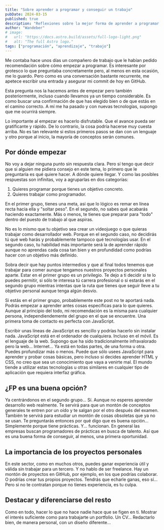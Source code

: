 ```yaml
---
title: "Sobre aprender a programar y conseguir un trabajo"
pubDate: 2024-03-15
published: true
description: "Reflexiones sobre la mejor forma de aprender a programar y conseguir un primer trabajo."
author: "Wandeber"
# image:
#   url: "https://docs.astro.build/assets/full-logo-light.png"
#   alt: "The full Astro logo."
tags: ["programación", "aprendizaje", "trabajo"]
---
```


Me contaba hace unos días un compañero de trabajo que le habían pedido recomendación sobre cómo
empezar a programar. Es interesante por grotesco lo que preguntaba concretamente pero, al menos en esta ocasión, me lo guardo. Pero como es una conversación bastante recurrente, me apetece escribir una entrada y asegurar mi commit de hoy en GitHub.

Esta pregunta nos la hacemos antes de empezar pero también posteriormente, incluso cuando llevamos ya un tiempo considerable. Es como buscar una confirmación de que has elegido bien o de que estás en el camino correcto. A mí me ha pasado y con nuevas tecnologías, supongo que me ocurrirá siempre.

Lo importante al empezar es hacerlo disfrutable. Que el avance pueda ser gratificante y rápido. De lo contrario, la cosa podría hacerse muy cuesta arriba. No es tan relevante si estos primeros pasos se dan con un lenguaje y otro porque al inicio, la mayoría de conceptos serán comunes.

## Por dónde empezar

No voy a dejar ninguna punto sin respuesta clara. Pero sí tengo que decir que si alguien me pidiera consejo en este tema, lo primero que le preguntaría es qué quiere hacer. A dónde quiere llegar. Y como las posibles respuestas son infinitas, voy a agruparlas en dos categorías:

1. Quieres programar porque tienes un objetivo concreto.
2. Quieres trabajar como programador.

En el primer grupo, tienes una meta, así que lo lógico es remar en línea recta hacia ella y "soltar peso". En el segundo, no sabes qué acabarás haciendo exactamente. Más o menos, te tienes que preparar para "todo" dentro del puesto de trabajo al que aspiras.

No es lo mismo que tu objetivo sea crear un videojuego o que quieras trabajar como desarrollador web. Porque en el segundo caso, no decidirás tú qué web harás y probablemente tampoco qué tecnologías usar. En el segundo caso, tu habilidad más importante será la de aprender rápido aunque no aprendas cada cosa tan bien y en profundidad como podrías hacer con un objetivo más definido.

Sobra decir que hay puntos intermedios y que al final todos tenemos que trabajar para comer aunque tengamos nuestros proyectos personales aparte. Estar en el primer grupo es un privilegio. Te dejo a ti decidir si te lo puedes permitir, si sólo te interesa tú carrera profesional o si estarás en el segundo grupo mientras intentas que la ruta que tienes que seguir lleve a tu objetivo personal aunque tenga algún desvío.

Si estás en el primer grupo, probablemente este post no te aportará nada. Podrás empezar a aprender antes cosas específicas para lo que quieres. Aunque al principio del todo, mi recomendación es la misma para cualquier persona, independiendemente del grupo en el que se encuentre. Una primera toma de contacto es perfecta con JavaScript.

Escribir unas líneas de JavaScript es sencillo y podrías hacerlo sin instalar nada. JavaScript está en el ordenador de cualquiera. Incluso en el móvil. Es el lenguaje de la web. Supongo que ha sido tradicionalmente infravalorado pero la web... Internet... Ya está en todas partes, de una forma u otra. Puedes profundizar más o menos. Puede que sólo usees JavaScript para aprender y probar cosas básicas, pero incluso si decides aprender HTML y CSS, no creo que sea un conocimiento que vaya a venirte mal. El mundo tiende a utilizar estas tecnologías u otras similares en cualquier tipo de aplicación que requiera interfaz gráfica.

## ¿FP es una buena opción?

Ya centrándonos en el segundo grupo... Sí. Aunque no esperes aprender desarrollo web realmente. Te servirá para que un montón de conceptos generales te entren por un oído y te salgan por el otro después del examen. También te servirá para estudiar un montón de cosas obsoletas que ya no se usan. Te preguntarás entonces por qué digo que es buena opción... Simplemente porque tiene prácticas. Y... funcionan. En general las empresas buscan programadores de prácticas en busca de talento. Así que es una buena forma de conseguir, al menos, una primera oportunidad.

## La importancia de los proyectos personales

En este sector, como en muchos otros, puedes ganar experiencia útil y válida sin trabajar para un tercero. Y no hablo de ser freelance. Hay un montón de proyectos en GitHub, por ejemplo, en los que podrías colaborar. O podrías crear tus propios proyectos. Tendrás que echarle ganas, eso sí... Pero si no te contratan porque no tienes experiencia, es tu culpa.

## Destacar y diferenciarse del resto

Como en todo, hacer lo que no hace nadie hace que se figen en ti. Mostrar el interés suficiente como para trabajarte un portfolio. Un CV... Redactarlo bien, de manera personal, con un diseño diferente...
